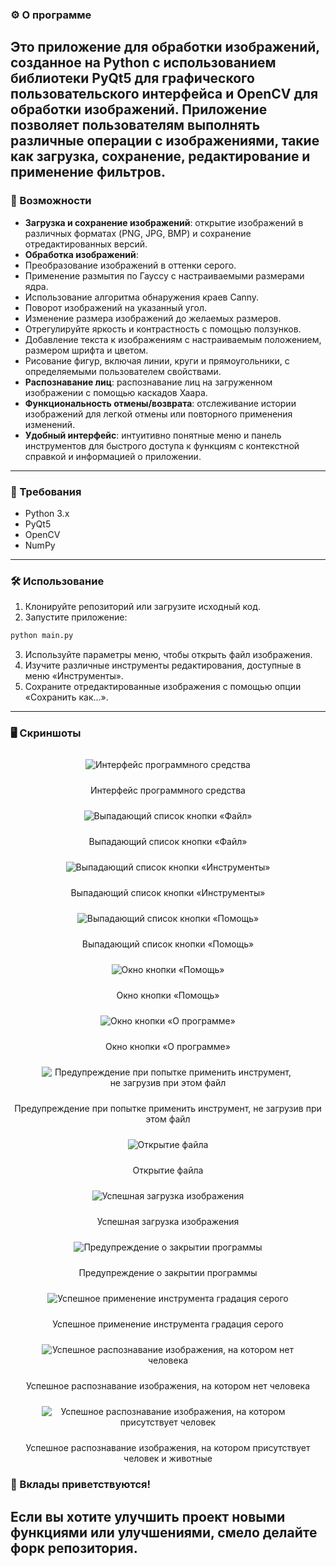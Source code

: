 ### ⚙️ О программе
Это приложение для обработки изображений, созданное на Python с использованием библиотеки PyQt5 для графического пользовательского интерфейса и OpenCV для обработки изображений. Приложение позволяет пользователям выполнять различные операции с изображениями, такие как загрузка, сохранение, редактирование и применение фильтров.
---

### 🚀 Возможности
- **Загрузка и сохранение изображений**: открытие изображений в различных форматах (PNG, JPG, BMP) и сохранение отредактированных версий.
- **Обработка изображений**:
- Преобразование изображений в оттенки серого.
- Применение размытия по Гауссу с настраиваемыми размерами ядра.
- Использование алгоритма обнаружения краев Canny.
- Поворот изображений на указанный угол.
- Изменение размера изображений до желаемых размеров.
- Отрегулируйте яркость и контрастность с помощью ползунков.
- Добавление текста к изображениям с настраиваемым положением, размером шрифта и цветом.
- Рисование фигур, включая линии, круги и прямоугольники, с определяемыми пользователем свойствами.
- **Распознавание лиц**: распознавание лиц на загруженном изображении с помощью каскадов Хаара.
- **Функциональность отмены/возврата**: отслеживание истории изображений для легкой отмены или повторного применения изменений.
- **Удобный интерфейс**: интуитивно понятные меню и панель инструментов для быстрого доступа к функциям с контекстной справкой и информацией о приложении.
---

### 📝 Требования
- Python 3.x
- PyQt5
- OpenCV
- NumPy
---
### 🛠️ Использование
1. Клонируйте репозиторий или загрузите исходный код.
2. Запустите приложение:
```bash
python main.py
```
3. Используйте параметры меню, чтобы открыть файл изображения.
4. Изучите различные инструменты редактирования, доступные в меню «Инструменты».
5. Сохраните отредактированные изображения с помощью опции «Сохранить как...».
---

### 🖥️ Скриншоты
<div align="center">

<img src="images/Picture1.png" alt="Интерфейс программного средства" style="margin: 10px; max-width: 80%; height: auto;" />
<p>Интерфейс программного средства</p>

<img src="images/Picture2.png" alt="Выпадающий список кнопки «Файл»" style="margin: 10px; max-width: 80%; height: auto;" />
<p>Выпадающий список кнопки «Файл»</p>

<img src="images/Picture3.png" alt="Выпадающий список кнопки «Инструменты»" style="margin: 10px; max-width: 80%; height: auto;" />
<p>Выпадающий список кнопки «Инструменты»</p>

<img src="images/Picture4.png" alt="Выпадающий список кнопки «Помощь»" style="margin: 10px; max-width: 80%; height: auto;" />
<p>Выпадающий список кнопки «Помощь»</p>

<img src="images/Picture5.png" alt="Окно кнопки «Помощь»" style="margin: 10px; max-width: 80%; height: auto;" />
<p>Окно кнопки «Помощь»</p>

<img src="images/Picture6.png" alt="Окно кнопки «О программе»" style="margin: 10px; max-width: 80%; height: auto;" />
<p>Окно кнопки «О программе»</p>

<img src="images/Picture7.png" alt="Предупреждение при попытке применить инструмент, не загрузив при этом файл" style="margin: 10px; max-width: 80%; height: auto;" />
<p>Предупреждение при попытке применить инструмент, не загрузив при этом файл</p>

<img src="images/Picture8.png" alt="Открытие файла" style="margin: 10px; max-width: 80%; height: auto;" />
<p>Открытие файла</p>

<img src="images/Picture9.png" alt="Успешная загрузка изображения" style="margin: 10px; max-width: 80%; height: auto;" />
<p>Успешная загрузка изображения</p>

<img src="images/Picture10.png" alt="Предупреждение о закрытии программы" style="margin: 10px; max-width: 80%; height: auto;" />
<p>Предупреждение о закрытии программы</p>

<img src="images/Picture11.png" alt="Успешное применение инструмента градация серого" style="margin: 10px; max-width: 80%; height: auto;" />
<p>Успешное применение инструмента градация серого</p>

<img src="images/Picture12.png" alt="Успешное распознавание изображения, на котором нет человека" style="margin: 10px; max-width: 80%; height: auto;" />
<p>Успешное распознавание изображения, на котором нет человека</p>

<img src="images/Picture13.png" alt="Успешное распознавание изображения, на котором присутствует человек" style="margin: 10px; max-width: 80%; height: auto;" />
<p>Успешное распознавание изображения, на котором присутствует человек и животные</p>

</div>


### 🤝 Вклады приветствуются!
Если вы хотите улучшить проект новыми функциями или улучшениями, смело делайте форк репозитория.
---
